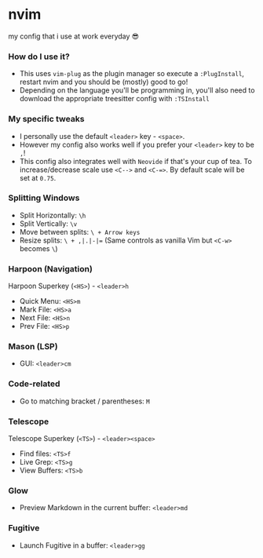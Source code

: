 # nvim
my config that i use at work everyday 😎

### How do I use it?
- This uses `vim-plug` as the plugin manager so execute a `:PlugInstall`, restart nvim and you should be (mostly) good to go!
- Depending on the language you'll be programming in, you'll also need to download the appropriate treesitter config with `:TSInstall`

### My specific tweaks
- I personally use the default `<leader>` key - `<space>`.
- However my config also works well if you prefer your `<leader>` key to be `,`!
- This config also integrates well with `Neovide` if that's your cup of tea. To increase/decrease scale use `<C-->` and `<C-=>`. By default scale will be set at `0.75`.

### Splitting Windows
- Split Horizontally: `\h`
- Split Vertically: `\v`
- Move between splits: `\ + Arrow keys`
- Resize splits: `\ + ,|.|-|=` (Same controls as vanilla Vim but `<C-w>` becomes `\`)

### Harpoon (Navigation)
Harpoon Superkey (`<HS>`) - `<leader>h`
- Quick Menu: `<HS>m`
- Mark File: `<HS>a`
- Next File: `<HS>n`
- Prev File: `<HS>p`

### Mason (LSP)
- GUI: `<leader>cm`

### Code-related
- Go to matching bracket / parentheses: `M`

### Telescope
Telescope Superkey (`<TS>`) - `<leader><space>`
- Find files: `<TS>f`
- Live Grep: `<TS>g`
- View Buffers: `<TS>b`

### Glow
- Preview Markdown in the current buffer: `<leader>md`

### Fugitive 
- Launch Fugitive in a buffer: `<leader>gg`
